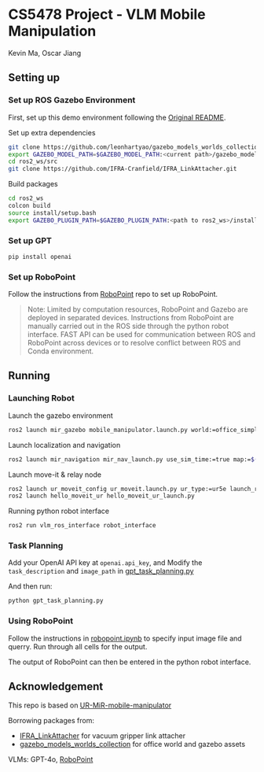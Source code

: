 # CS5478 Project - VLM Mobile Manipulation

Kevin Ma, Oscar Jiang

## Setting up

### Set up ROS Gazebo Environment

First, set up this demo environment following the [Original README](Original_README.md).

Set up extra dependencies

```bash
git clone https://github.com/leonhartyao/gazebo_models_worlds_collection.git
export GAZEBO_MODEL_PATH=$GAZEBO_MODEL_PATH:<current path>/gazebo_models_worlds_collection/models
cd ros2_ws/src
git clone https://github.com/IFRA-Cranfield/IFRA_LinkAttacher.git
```

Build packages

```bash
cd ros2_ws
colcon build
source install/setup.bash
export GAZEBO_PLUGIN_PATH=$GAZEBO_PLUGIN_PATH:<path to ros2_ws>/install/ros2_linkattacher/lib
```

### Set up GPT

```bash
pip install openai
```

### Set up RoboPoint

Follow the instructions from [RoboPoint](https://github.com/wentaoyuan/RoboPoint) repo to set up RoboPoint.

> Note: Limited by computation resources, RoboPoint and Gazebo are deployed in separated devices. Instructions from RoboPoint are manually carried out in the ROS side through the python robot interface. FAST API can be used for communication between ROS and RoboPoint across devices or to resolve conflict between ROS and Conda environment.

## Running

### Launching Robot

Launch the gazebo environment

```bash
ros2 launch mir_gazebo mobile_manipulator.launch.py world:=office_simplified rviz_config_file:=$(ros2 pkg prefix mir_navigation)/share/mir_navigation/rviz/mir_nav.rviz
```

Launch localization and navigation

```bash
ros2 launch mir_navigation mir_nav_launch.py use_sim_time:=true map:=$(ros2 pkg prefix mir_navigation)/share/mir_navigation/maps/office_simplified.yaml
```

Launch move-it & relay node

```bash
ros2 launch ur_moveit_config ur_moveit.launch.py ur_type:=ur5e launch_rviz:=true prefix:=ur_ use_fake_hardware:=true use_sim_time:=true
ros2 launch hello_moveit_ur hello_moveit_ur_launch.py 
```

Running python robot interface

```bash
ros2 run vlm_ros_interface robot_interface 
```

### Task Planning

Add your OpenAI API key at `openai.api_key`, and Modify the `task_description` and `image_path` in [gpt_task_planning.py](gpt_task_planning.py)

And then run:

```bash
python gpt_task_planning.py
```

### Using RoboPoint

Follow the instructions in [robopoint.ipynb](robopoint.ipynb) to specify input image file and querry. Run through all cells for the output.

The output of RoboPoint can then be entered in the python robot interface.

## Acknowledgement

This repo is based on [UR-MiR-mobile-manipulator](https://github.com/Spartan-Velanjeri/UR-MiR-mobile-manipulator)

Borrowing packages from:

- [IFRA_LinkAttacher](https://github.com/IFRA-Cranfield/IFRA_LinkAttacher) for vacuum gripper link attacher
- [gazebo_models_worlds_collection](https://github.com/leonhartyao/gazebo_models_worlds_collection) for office world and gazebo assets

VLMs: GPT-4o, [RoboPoint](https://github.com/wentaoyuan/RoboPoint)